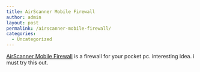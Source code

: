 ```yaml
---
title: AirScanner Mobile Firewall
author: admin
layout: post
permalink: /airscanner-mobile-firewall/
categories:
  - Uncategorized
---
```

[AirScanner Mobile Firewall][1] is a firewall for your pocket pc. interesting idea. i must try this out.

 [1]: http://www.airscanner.com/downloads/firewall/fwmanual.htm